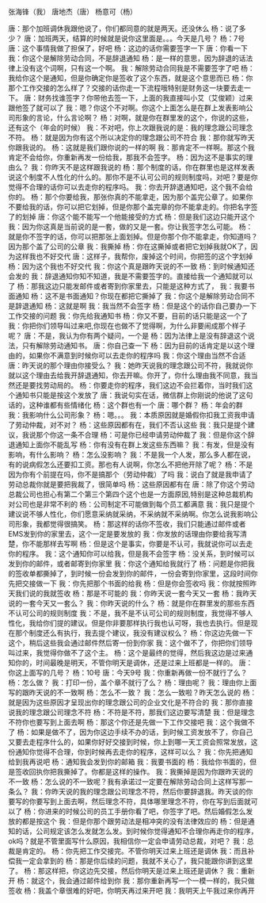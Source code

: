 
张海锋（我）
唐地杰（唐）
杨意可（杨）

唐：那个加班调休我跟他说了，你们都同意的就是两天。还没休么
杨：说了多少？
唐：加班两天，结算的时候就是说你这里面是。。。今天是几号？
杨：7号
唐：这个事情我做了担保了，好吧
杨：这边的话你需要签字一下
唐：你看一下
我：你这个是解除劳动合同，不是辞退通知
杨：是一样的意思，因为辞退的话法律上没有这个词啊，只有这一个啊。
我：解除劳动合同我是不需要签字了吧
杨：我给你这个是通知，但是你确定你是签收了这个东西，就是这个意思而已
杨：你那个工作交接的怎么样了？交接的话你走一下流程哦特别是财务这一块要去走一下。
唐：财务找谁签字？你带他去签一下，上面的我直接叫小艾（艾俊颖）过来跟他签了就可以了
我：嗯？你这个不对啊。你这个上面怎么是在群上发表影响公司形象的言论，什么言论啊？
杨：对啊，就是你在群里发的这个，你说的这些，还有这个（年会的时候）
我：不对吧，你上次跟我说的是：我的理念跟公司理念不符。
杨：就是因为你有这个所以决定你的理念跟公司不符合
我：那你就写昨天你跟我说的。
杨：这就是我们跟你说的一样的啊
我：那肯定不一样啊。那这个我肯定不会给你，你重新再发一份给我，那我不会签字。
杨：因为这不是事实的理由么？
我：你昨天不是这样跟我说的
杨：那个制度的话，你在群里也是这样发表说这个制度不人性化的什么的。那你不是不认可公司的规则制度吗，对吧？要是你觉得不合理的话你可以去走你的程序吗。
我：你去开辞退通知吧，这个我不会给你的。
杨：那个你要给我，那张你真的不能拿走，因为那个盖完公章了。如果你不要给我的话，你可以把它划掉，但是你那个盖完章的你不能拿走的。你把名字签了的划掉
唐：你这个能不能写一个他能接受的方式
杨：但是我们这边只能开这个
我：因为你这真是当前说的是一套，做的又是一套。你让我签字怎么可能。
杨：就是你不签字的话，你可以把那张上面划掉。但是你那个你不能拿走，你知道吗？因为那个盖了公司的公章
我：我撕掉
杨：你在这撕掉或者把它划掉我就OK了，因为这样我也不好交代
唐：这样子，我帮你，废掉这个时间，你把签的这个字划掉
杨：因为这个我也不好交代
我：你这个真是跟昨天说的不一致
杨：到时候通知还会发的
我：辞退通知你知不知道，我是不需要签字的。直接给我一个通知就可以了
杨：那我这边只能发邮件或者寄到你家里去，只能是这种方式了，
我：我要书面通知
杨：这不是书面通知？你现在都把它撕掉了
我：你这个是解除劳动合同不是辞退通知
杨：这就是啊
我：我当然不会签字
杨：但是这个的话你自己要办一下工作交接的问题
我：你先给我通知书
杨：你又不要，目前的话只能是这一个了
我：你把你们领导叫过来吧,你现在也做不了觉得啊，为什么非要闹成那个样子呢？
唐：不是，我认为你有两个疑问，一个是
杨：因为法律上是没有辞退这个说法，只有解除劳动通知书。
唐：你自己查一下
杨：因为目前的话肯定是以这个理由的，如果你不满意到时候你可以去走你的程序吗
我：你这个理由当然不合适
唐：昨天说的那个理由你接受么？
我：她昨天说我的理念跟公司不符，我就说你就以这个理由去给我开辞退通知，你去开嘛。你开了，你什么理由我不同意，我当然还是要找劳动局的。
杨：你要走你的程序，我们这边不会拦着你，当时我们这个通知书只能是按这个发放了
唐：我说句实在话，微信群上你刚说的他说了这句话的，这种谁都有些情绪化
杨：这个群也有一个
唐：哪个群？
杨：年会的群
我：我影响什么公司形象？
杨：嗯。。。
我：本质原因就是婚假你扣我工资我申请了劳动仲裁，对不对？
杨：这些原因都有在，我们不否认这些
我：我只是提个建议，我说那个你这一条不合理
杨：可是你已经申请劳动仲裁了
我：但是你这个辞退通知上面你不能乱写
杨：你有没有在群上发这些东西嘛？
我：有发，但是没有影响，有什么影响？
杨：怎么没影响？
我：不是我一个人发，那么多人都在说，有的说病假怎么还要扣工资。那也有人说啊，你怎么不把他开除了呢？
杨：不是因为你有个前提在吗，你不是搞那个（劳动仲裁）了吗
我：说白了就是我申请了劳动总裁你就是要把我裁了，很简单吗
杨：这些原因都有在
唐：除了你这个劳动总裁公司也担心有第二个第三个第四个这个也是一方面原因,特别是这种总裁机构对公司也是非常不利的
杨：公司制定不可能做到每个员工都满意
我：我只是提个建议说不够人性化，你们愿意采纳就采纳，不采纳就不采纳啊。你怎么说我影响公司形象，我都觉得很搞笑。
杨：那这样的话你不签收，我们只能通过邮件或者EMS发到你的家里去，这个一定是要发放的
我：你发放的话理由你要给我写清楚，你不能那样去写啊
杨：但是这个是事实，你要是不认可，我就说你可以去走你的程序。
我：这个通知你可以给我，但是我不会签字
杨：没关系，到时候可以发到你的邮件，或者邮寄到你家里
我：你这个通知给我就行了
杨：问题是你把我的签收单都撕掉了，到时候一份会发到你的邮件，一份会寄到你家里，这段时间你先把交接做一下
我：你先把那个书面的给我
杨：但是你会签收吗
我：你就按照昨天我们说的我就签收
杨：那是不可能的
我：你昨天说一套今天又一套
杨：我昨天说的一套今天又一套么？
我：你昨天说的什么？
杨：就是你在群里发的那些东西不认可公司的规则制度
我：不是，我不是不认可公司的规则制度，我觉得不够人性化，我给你们提的建议。但是你非要那样执行我也认可呀，我也去执行。但是现在那个制度还么有执行，我去提个建议，我没有建议权么？
杨：你这边先做一下这个，稍后这些我会通过邮件然后寄一份到你家
我：这个做不了，你把你们领导叫过来，我觉得你做不了这个主。
杨：这个是最终的觉得，然后我这边是过来通知你的，时间最晚是明天，不管你明天是调休，还是过来上班都是一样的。
唐：你这上面写的几号？
杨：10号
唐：今天9号
我：你重新再做一份不就行了么？
杨：怎么做？
我：打印一份，盖个章不就行了么？
杨：理由呢？
我：理由你上面写的跟昨天说的不一致啊
杨：怎么不一致？
我：怎么一致啦？昨天怎么说的
杨：就是因为这些原因才呈现出你的理念跟公司的企业文化是不符合的
我：那你直接说我的理念跟公司理念不符
杨：不符是不符，那我们这边要写清楚
我：但是理念不符你也要写到上面去啊
杨：那这个你还是先做一下工作交接吧
我：这个我做不了
杨：如果是做不了，因为你这边手续不办的话，到时候工资发放不了，你自己又要去走程序什么的，如果你好好交接到时候，你上到哪一天工资会照常发放，这份通知你觉得不合理，你到时候再去走你的程序，这样可以么？
我：你先把通知给到我再说吧
杨：通知我会发到你的邮箱
我：我要书面的
杨：我给你书面的，但是签收回执你把我撕掉了。你都是这样的操作。
我：我撕掉是因为你跟昨天说的不一致
杨：怎么说的不一致呢？我有承诺过一定要在解除劳动合同上这样写那一条么？
我：你昨天说的我的理念跟公司理念不符，然后你要辞退我。昨天谈的你要写的你要写到上面去啊，然后理念不符，具体哪里理念不符，你在写到后面就可以了
杨：你进来的时候公司的员工手册你看了吧，你签字了吧。然后婚假怎么发放的都是按这个
我：但是你那个跟劳动法是相冲突的没有法律效应的
杨：但是通知的话，公司规定该怎么发就怎么发。到时候你觉得通知不合理你再走你的程序，ok吗？就是不管里面写什么原因，我相信你一定会申请劳动总裁，对吧？
我：总裁是肯定的。
杨：你先把工作交接完。不管你明天过来上班还是调休
我：而且补偿我一定会拿到的
杨：那是你后续的问题，我就不关心了，我只能跟你讲到这里了。
杨：那这样把，你这边先交接，然后你明天是过来上班还是调休？
我：重新开
杨：就这个，我会通过邮件给到你
我：那你重新再写一个一模一样的，我只做签收
杨：我盖个章很难的好吧，你明天再过来开吧
我：我明天上午我过来你再开




